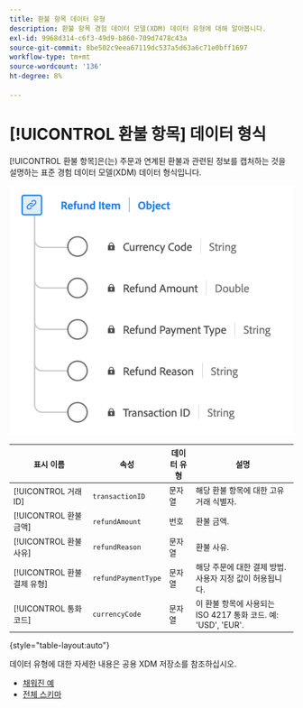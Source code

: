 ```yaml
---
title: 환불 항목 데이터 유형
description: 환불 항목 경험 데이터 모델(XDM) 데이터 유형에 대해 알아봅니다.
exl-id: 9968d314-c6f3-49d9-b860-709d7478c43a
source-git-commit: 8be502c9eea67119dc537a5d63a6c71e0bff1697
workflow-type: tm+mt
source-wordcount: '136'
ht-degree: 8%

---
```


# [!UICONTROL 환불 항목] 데이터 형식

[!UICONTROL 환불 항목]은(는) 주문과 연계된 환불과 관련된 정보를 캡처하는 것을 설명하는 표준 경험 데이터 모델(XDM) 데이터 형식입니다.

![환불 항목 데이터 형식의 다이어그램입니다.](../images/data-types/refund-item.png)

| 표시 이름 | 속성 | 데이터 유형 | 설명 |
|--------------------|-----------------------|-----------|---------------------------------------------------------------------------------------------------|
| [!UICONTROL 거래 ID] | `transactionID` | 문자열 | 해당 환불 항목에 대한 고유 거래 식별자. |
| [!UICONTROL 환불 금액] | `refundAmount` | 번호 | 환불 금액. |
| [!UICONTROL 환불 사유] | `refundReason` | 문자열 | 환불 사유. |
| [!UICONTROL 환불 결제 유형] | `refundPaymentType` | 문자열 | 해당 주문에 대한 결제 방법. 사용자 지정 값이 허용됩니다. |
| [!UICONTROL 통화 코드] | `currencyCode` | 문자열 | 이 환불 항목에 사용되는 ISO 4217 통화 코드. 예: &#39;USD&#39;, &#39;EUR&#39;. |

{style="table-layout:auto"}

데이터 유형에 대한 자세한 내용은 공용 XDM 저장소를 참조하십시오.

* [채워진 예](https://github.com/adobe/xdm/blob/master/components/datatypes/refunditem.example.1.json)
* [전체 스키마](https://github.com/adobe/xdm/blob/master/components/datatypes/refunditem.schema.json)

